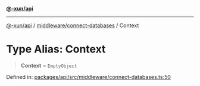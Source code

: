 [**@-xun/api**](../../../README.md)

***

[@-xun/api](../../../README.md) / [middleware/connect-databases](../README.md) / Context

# Type Alias: Context

> **Context** = `EmptyObject`

Defined in: [packages/api/src/middleware/connect-databases.ts:50](https://github.com/Xunnamius/api-utils/blob/183a3e5b3fec7a1bf06d5be3da477b72510b5586/packages/api/src/middleware/connect-databases.ts#L50)
